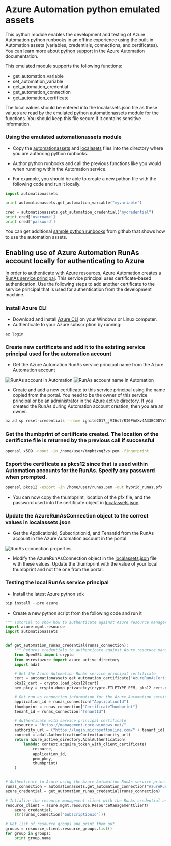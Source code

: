 
# Azure Automation python emulated assets

This python module enables the development and testing of Azure Automation python runbooks in an offline experience using the built-in Automation assets (variables, credentials, connections, and certificates). You can learn more about [python support](https://docs.microsoft.com/en-us/azure/automation/automation-first-runbook-textual-python2) in the Azure Automation documentation.

This emulated module supports the following functions:
* get_automation_variable
* set_automation_variable
* get_automation_credential
* get_automation_connection
* get_automation_certificate

The local values should be entered into the localassets.json file as these values are read by the emulated python automationassets module for the functions. You should keep this file secure if it contains sensitive information.

### Using the emulated automationassets module

* Copy the [automationassets](automationassets/automationassets.py) and [localasets](automationassets/localassets.json) files into the directory where you are authoring python runbooks.
* Author python runbooks and call the previous functions like you would when running within the Automation service.

* For example, you should be able to create a new python file with the following code and run it locally.

```python
import automationassets

print automationassets.get_automation_variable("myvariable")

cred = automationassets.get_automation_credential("mycredential")
print cred['username']
print cred['password']
```

You can get additional [sample python runbooks](https://github.com/azureautomation/runbooks/tree/master/Utility/Python) from github that shows how to use the automation assets.

## Enabling use of Azure Automation RunAs account locally for authenticating to Azure

In order to authenticate with Azure resources, Azure Automation creates a [RunAs service principal](https://docs.microsoft.com/en-us/azure/automation/automation-create-runas-account). This service principal uses certificate-based authentication. Use the following steps to add another certificate to the service principal that is used for authentication from the development machine.

### Install Azure CLI

* Download and install [Azure CLI](https://docs.microsoft.com/en-us/cli/azure/install-azure-cli?view=azure-cli-latest) on your Windows or Linux computer.
* Authenticate to your Azure subscription by running:

```bash
az login
```

### Create new certificate and add it to the existing service principal used for the automation account

* Get the Azure Automation RunAs service principal name from the Azure Automation account

![RunAs account in Automation](images/runaslist.png)
![RunAs account name in Automation](images/runasname.png)

* Create and add a new certificate to this service principal using the name copied from the portal. You need to be the owner of this service principal or be an administrator in the Azure active directory. If you created the RunAs during Automation account creation, then you are an owner.

```bash
az ad sp reset-credentials --name ignite2017_jVI6s7/RI0PAAXv4A33BCDDYY12= --append --create-cert
```

### Get the thumbprint of certificate created. The location of the certificate file is returned by the previous call if successful

```bash
openssl x509 -noout -in /home/user/tmpbtxnq3vs.pem -fingerprint
```

### Export the certificate as pkcs12 since that is used within Automation accounts for the RunAs. Specify any password when prompted.

```bash
openssl pkcs12 -export -in /home/user/runas.pem -out hybrid_runas.pfx
```

* You can now copy the thumbprint, location of the pfx file, and the password used into the certificate object in [localassets.json](automationassets/localassets.json)

### Update the AzureRunAsConnection object to the correct values in localassets.json

* Get the ApplicationId, SubscriptionId, and TenantId from the RunAs account in the Azure Automation account in the portal.

![RunAs connection properties](images/runasconnection.png)

* Modify the AzureRunAsConnection object in the [localassets.json](automationassets/localassets.json) file with these values. Update the thumbprint with the value of your local thumbprint and not the one from the portal.

### Testing the local RunAs service principal

* Install the latest Azure python sdk

```python
pip install --pre azure
```
* Create a new python script from the following code and run it

```python
""" Tutorial to show how to authenticate against Azure resource manager resources """
import azure.mgmt.resource
import automationassets


def get_automation_runas_credential(runas_connection):
    """ Returns credentials to authenticate against Azure resoruce manager """
    from OpenSSL import crypto
    from msrestazure import azure_active_directory
    import adal

    # Get the Azure Automation RunAs service principal certificate
    cert = automationassets.get_automation_certificate("AzureRunAsCertificate")
    pks12_cert = crypto.load_pkcs12(cert)
    pem_pkey = crypto.dump_privatekey(crypto.FILETYPE_PEM, pks12_cert.get_privatekey())

    # Get run as connection information for the Azure Automation service principal
    application_id = runas_connection["ApplicationId"]
    thumbprint = runas_connection["CertificateThumbprint"]
    tenant_id = runas_connection["TenantId"]

    # Authenticate with service principal certificate
    resource = "https://management.core.windows.net/"
    authority_url = ("https://login.microsoftonline.com/" + tenant_id)
    context = adal.AuthenticationContext(authority_url)
    return azure_active_directory.AdalAuthentication(
        lambda: context.acquire_token_with_client_certificate(
            resource,
            application_id,
            pem_pkey,
            thumbprint)
    )


# Authenticate to Azure using the Azure Automation RunAs service principal
runas_connection = automationassets.get_automation_connection("AzureRunAsConnection")
azure_credential = get_automation_runas_credential(runas_connection)

# Intialize the resource management client with the RunAs credential and subscription
resource_client = azure.mgmt.resource.ResourceManagementClient(
    azure_credential,
    str(runas_connection["SubscriptionId"]))

# Get list of resource groups and print them out
groups = resource_client.resource_groups.list()
for group in groups:
    print group.name
```
